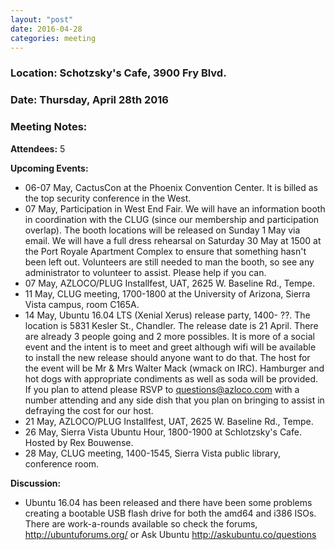 ```yaml
---
layout: "post"
date: 2016-04-28
categories: meeting
---
```


### Location: Schotzsky's Cafe, 3900 Fry Blvd.

### Date: Thursday, April 28th 2016

### Meeting Notes:

**Attendees:** 5

**Upcoming Events:**

 * 06-07 May, CactusCon at the Phoenix Convention Center.  It is billed as the top security conference in the West.
 * 07 May, Participation in West End Fair.  We will have an information booth in coordination with the CLUG (since our membership and participation overlap).  The booth locations will be released on Sunday 1 May via email.  We will have a full dress rehearsal on Saturday 30 May at 1500 at the Port Royale Apartment Complex to ensure that something hasn't been left out.  Volunteers are still needed to man the booth, so see any administrator to volunteer to assist.  Please help if you can.  
 * 07 May, AZLOCO/PLUG Installfest, UAT, 2625 W. Baseline Rd., Tempe.
 * 11 May,  CLUG meeting, 1700-1800 at the University of Arizona, Sierra Vista campus, room C165A.
 * 14 May, Ubuntu 16.04 LTS (Xenial Xerus) release party, 1400- ??.  The location is 5831 Kesler St., Chandler.  The release date is 21 April.  There are already 3 people going and 2 more possibles.  It is more of a social event and the intent is to meet and greet although wifi will be available to install the new release should anyone want to do that.  The host for the event will be Mr & Mrs Walter Mack (wmack on IRC).  Hamburger and hot dogs with appropriate condiments as well as soda will be provided.  If you plan to attend please RSVP to questions@azloco.com with a number attending and any side dish that you plan on bringing to assist in defraying the cost for our host.
 * 21 May,  AZLOCO/PLUG Installfest, UAT, 2625 W. Baseline Rd., Tempe.
 * 26 May,  Sierra Vista Ubuntu Hour, 1800-1900 at Schlotzsky's Cafe.  Hosted by Rex Bouwense.
 * 28 May, CLUG meeting, 1400-1545, Sierra Vista public library, conference room.
 
**Discussion:**

 * Ubuntu 16.04 has been released and there have been some problems creating a bootable USB flash drive for both the amd64 and
 i386 ISOs.  There are work-a-rounds available so check the forums,  http://ubuntuforums.org/ or 
 Ask Ubuntu http://askubuntu.co/questions
